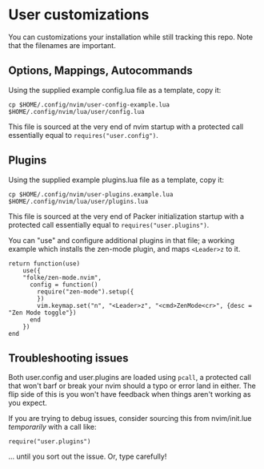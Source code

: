 # User customizations

You can customizations your installation while still tracking this repo. Note
that the filenames are important.

## Options, Mappings, Autocommands

Using the supplied example config.lua file as a template, copy it:

    cp $HOME/.config/nvim/user-config-example.lua $HOME/.config/nvim/lua/user/config.lua

This file is sourced at the very end of nvim startup with a protected call
essentially equal to `requires("user.config")`.

## Plugins

Using the supplied example plugins.lua file as a template, copy it:

    cp $HOME/.config/nvim/user-plugins.example.lua $HOME/.config/nvim/lua/user/plugins.lua

This file is sourced at the very end of Packer initialization startup with a
protected call essentially equal to `requires("user.plugins")`.

You can "use" and configure additional plugins in that file; a working example
which installs the zen-mode plugin, and maps `<Leader>z` to it.

    return function(use)
        use({
        "folke/zen-mode.nvim",
          config = function()
            require("zen-mode").setup({
            })
            vim.keymap.set("n", "<Leader>z", "<cmd>ZenMode<cr>", {desc = "Zen Mode toggle"})
          end
        })
    end

## Troubleshooting issues

Both user.config and user.plugins are loaded using `pcall`, a protected call
that won't barf or break your nvim should a typo or error land in either. The
flip side of this is you won't have feedback when things aren't working as you
expect.

If you are trying to debug issues, consider sourcing this from nvim/init.lue
*temporarily* with a call like:

    require("user.plugins")

... until you sort out the issue. Or, type carefully!
